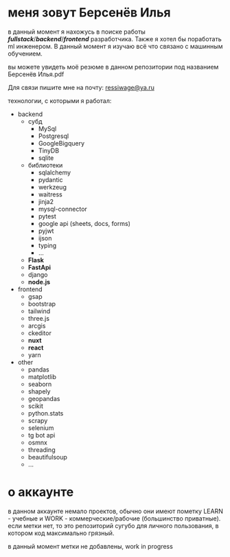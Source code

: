 # меня зовут Берсенёв Илья
в данный момент я нахожусь в поиске работы ***fullstack***/***backend***/***frontend*** разработчика. Также я хотел бы поработать ml инженером. В данный момент я изучаю всё что связано с машинным обучением.

вы можете увидеть моё резюме в данном репозитории под названием Берсенёв Илья.pdf

Для связи пишите мне на почту: ressiwage@ya.ru

технологии, с которыми я работал:
- backend
  - субд
    - MySql
    - Postgresql
    - GoogleBigquery
    - TinyDB
    - sqlite
  - библиотеки
    - sqlalchemy
    - pydantic
    - werkzeug
    - waitress
    - jinja2
    - mysql-connector
    - pytest
    - google api (sheets, docs, forms)
    - pyjwt
    - ijson
    - typing
    - ...
  - **Flask**
  - **FastApi**
  - django
  - **node.js**
- frontend
  - gsap
  - bootstrap
  - tailwind
  - three.js
  - arcgis
  - ckeditor
  - **nuxt**
  - **react**
  - yarn
- other
  - pandas
  - matplotlib
  - seaborn
  - shapely
  - geopandas
  - scikit
  - python.stats
  - scrapy
  - selenium
  - tg bot api
  - osmnx
  - threading
  - beautifulsoup
  - ...

# о аккаунте
в данном аккаунте немало проектов, обычно они имеют пометку LEARN - учебные и WORK - коммерческие/рабочие (большинство приватные). если метки нет, то это репозиторий сугубо для личного пользования, в котором код максимально грязный.

в данный момент метки не добавлены, work in progress
